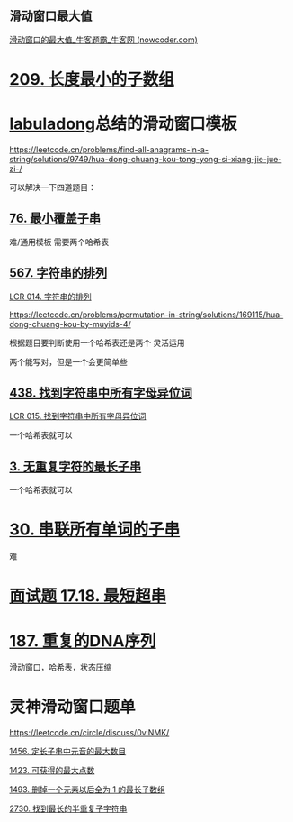 ## 滑动窗口最大值

[滑动窗口的最大值_牛客题霸_牛客网 (nowcoder.com)](https://www.nowcoder.com/practice/1624bc35a45c42c0bc17d17fa0cba788?tpId=295&tqId=23458&ru=/exam/oj&qru=/ta/format-top101/question-ranking&sourceUrl=%2Fexam%2Foj)

# [209. 长度最小的子数组](https://leetcode.cn/problems/minimum-size-subarray-sum/)

# [labuladong](https://leetcode.cn/u/labuladong/)总结的滑动窗口模板

https://leetcode.cn/problems/find-all-anagrams-in-a-string/solutions/9749/hua-dong-chuang-kou-tong-yong-si-xiang-jie-jue-zi-/

可以解决一下四道题目：

## [76. 最小覆盖子串](https://leetcode.cn/problems/minimum-window-substring/)

难/通用模板 需要两个哈希表

## [567. 字符串的排列](https://leetcode.cn/problems/permutation-in-string/)

[LCR 014. 字符串的排列](https://leetcode.cn/problems/MPnaiL/)

https://leetcode.cn/problems/permutation-in-string/solutions/169115/hua-dong-chuang-kou-by-muyids-4/

根据题目要判断使用一个哈希表还是两个 灵活运用

两个能写对，但是一个会更简单些

## [438. 找到字符串中所有字母异位词](https://leetcode.cn/problems/find-all-anagrams-in-a-string/)

[LCR 015. 找到字符串中所有字母异位词](https://leetcode.cn/problems/VabMRr/)

一个哈希表就可以

## [3. 无重复字符的最长子串](https://leetcode.cn/problems/longest-substring-without-repeating-characters/)

一个哈希表就可以

# [30. 串联所有单词的子串](https://leetcode.cn/problems/substring-with-concatenation-of-all-words/)

难

# [面试题 17.18. 最短超串](https://leetcode.cn/problems/shortest-supersequence-lcci/)

# [187. 重复的DNA序列](https://leetcode.cn/problems/repeated-dna-sequences/)

滑动窗口，哈希表，状态压缩

# 灵神滑动窗口题单

https://leetcode.cn/circle/discuss/0viNMK/

[1456. 定长子串中元音的最大数目](https://leetcode.cn/problems/maximum-number-of-vowels-in-a-substring-of-given-length/)

[1423. 可获得的最大点数](https://leetcode.cn/problems/maximum-points-you-can-obtain-from-cards/)

[1493. 删掉一个元素以后全为 1 的最长子数组](https://leetcode.cn/problems/longest-subarray-of-1s-after-deleting-one-element/)

[2730. 找到最长的半重复子字符串](https://leetcode.cn/problems/find-the-longest-semi-repetitive-substring/)